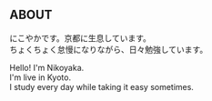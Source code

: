 ## ABOUT
にこやかです。京都に生息しています。  
ちょくちょく怠慢になりながら、日々勉強しています。  

Hello! I'm Nikoyaka.  
I'm live in Kyoto.  
I study every day while taking it easy sometimes.


<!--
**Nikoyaka9dd/Nikoyaka9dd** is a ✨ _special_ ✨ repository because its `README.md` (this file) appears on your GitHub profile.

Here are some ideas to get you started:

- 🔭 I’m currently working on ...
- 🌱 I’m currently learning ...
- 👯 I’m looking to collaborate on ...
- 🤔 I’m looking for help with ...
- 💬 Ask me about ...
- 📫 How to reach me: ...
- 😄 Pronouns: ...
- ⚡ Fun fact: ...
-->
